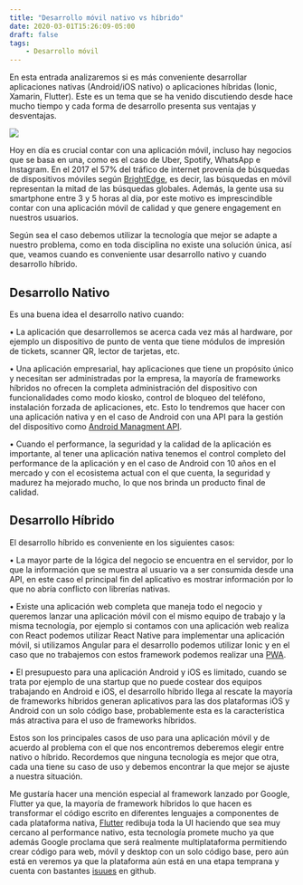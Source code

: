 ```yaml
---
title: "Desarrollo móvil nativo vs híbrido"
date: 2020-03-01T15:26:09-05:00
draft: false
tags: 
    - Desarrollo móvil
---
```

En esta entrada analizaremos si es más conveniente desarrollar aplicaciones nativas (Android/iOS nativo) o aplicaciones híbridas (Ionic, Xamarin, Flutter). Este es un tema que se ha venido discutiendo desde hace mucho tiempo y cada forma de desarrollo presenta sus ventajas y desventajas.

![](https://paper-attachments.dropbox.com/s_7BD25BBB88BF21C277059519E71656972986037181B9D57C6AD31D25B17B6A16_1583094834741_app_hibrida_vs_app_nativa.jpg)

Hoy en día es crucial contar con una aplicación móvil, incluso hay negocios que se basa en una, como es el caso de Uber, Spotify, WhatsApp e Instagram. En el 2017 el 57% del tráfico de internet provenía de búsquedas de dispositivos móviles según [BrightEdge](https://www.brightedge.com/sites/default/files/BrightEdge-Mobile-Research-Paper-2017.pdf), es decir, las búsquedas en móvil representan la mitad de las búsquedas globales. Además, la gente usa su smartphone entre 3 y 5 horas al día, por este motivo es imprescindible contar con una aplicación móvil de calidad y que genere engagement en nuestros usuarios.

Según sea el caso debemos utilizar la tecnología que mejor se adapte a nuestro problema, como en toda disciplina no existe una solución única, así que, veamos cuando es conveniente usar desarrollo nativo y cuando desarrollo híbrido.

## Desarrollo Nativo

Es una buena idea el desarrollo nativo cuando:

• La aplicación que desarrollemos se acerca cada vez más al hardware, por ejemplo un dispositivo de punto de venta que tiene módulos de impresión de tickets, scanner QR, lector de tarjetas, etc.

• Una aplicación empresarial, hay aplicaciones que tiene un propósito único y necesitan ser administradas por la empresa, la mayoría de frameworks híbridos no ofrecen la completa administración del dispositivo con funcionalidades como modo kiosko, control de bloqueo del teléfono, instalación forzada de aplicaciones, etc. Esto lo tendremos que hacer con una aplicación nativa y en el caso de Android con una API para la gestión del dispositivo como [Android Managment API](https://developers.google.com/android/management).

• Cuando el performance, la seguridad y la calidad de la aplicación es importante, al tener una aplicación nativa tenemos el control completo del performance de la aplicación y en el caso de Android con 10 años en el mercado y con el ecosistema actual con el que cuenta, la seguridad y madurez ha mejorado mucho, lo que nos brinda un producto final de calidad.

## Desarrollo Híbrido

El desarrollo híbrido es conveniente en los siguientes casos:

• La mayor parte de la lógica del negocio se encuentra en el servidor, por lo que la información que se muestra al usuario va a ser consumida desde una API, en este caso el principal fin del aplicativo es mostrar información por lo que no abría conflicto con librerías nativas.

• Existe una aplicación web completa que maneja todo el negocio y queremos lanzar una aplicación móvil con el mismo equipo de trabajo y la misma tecnología, por ejemplo si contamos con una aplicación web realiza con React podemos utilizar React Native para implementar una aplicación móvil, si utilizamos Angular para el desarrollo podemos utilizar Ionic y en el caso que no trabajemos con estos framework podemos realizar una [PWA](https://web.dev/progressive-web-apps/).

• El presupuesto para una aplicación Android y iOS es limitado, cuando se trata por ejemplo de una startup que no puede costear dos equipos trabajando en Android e iOS, el desarrollo híbrido llega al rescate la mayoría de frameworks híbridos generan aplicativos para las dos plataformas iOS y Android con un solo código base, probablemente esta es la característica más atractiva para el uso de frameworks híbridos.

Estos son los principales casos de uso para una aplicación móvil y de acuerdo al problema con el que nos encontremos deberemos elegir entre nativo o híbrido. Recordemos que ninguna tecnología es mejor que otra, cada una tiene su caso de uso y debemos encontrar la que mejor se ajuste a nuestra situación.

Me gustaría hacer una mención especial al framework lanzado por Google, Flutter ya que, la mayoría de framework híbridos lo que hacen es transformar el código escrito en diferentes lenguajes a componentes de cada plataforma nativa, [Flutter](https://flutter.dev/) redibuja toda la UI haciendo que sea muy cercano al performance nativo, esta tecnología promete mucho ya que además Google proclama que será realmente multiplataforma permitiendo crear código para web, móvil y desktop con un solo código base, pero aún está en veremos ya que la plataforma aún está en una etapa temprana y cuenta con bastantes [isuues](https://github.com/flutter/flutter/issues) en github.